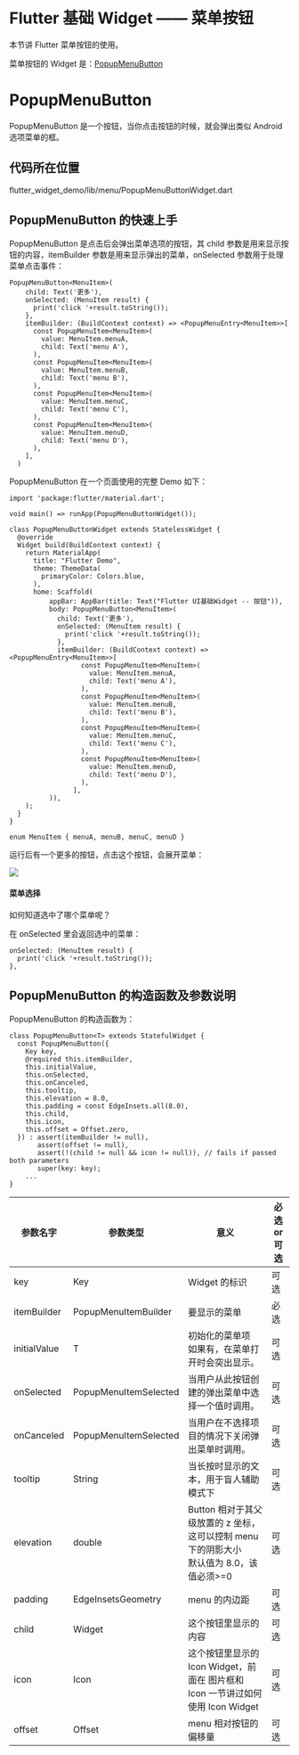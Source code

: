 # Flutter 基础 Widget —— 菜单按钮

本节讲 Flutter 菜单按钮的使用。

菜单按钮的 Widget 是：[PopupMenuButton](https://docs.flutter.io/flutter/material/PopupMenuButton-class.html)

# PopupMenuButton

PopupMenuButton 是一个按钮，当你点击按钮的时候，就会弹出类似 Android 选项菜单的框。

## 代码所在位置

flutter_widget_demo/lib/menu/PopupMenuButtonWidget.dart

## PopupMenuButton 的快速上手

PopupMenuButton 是点击后会弹出菜单选项的按钮，其 child 参数是用来显示按钮的内容，itemBuilder 参数是用来显示弹出的菜单，onSelected 参数用于处理菜单点击事件：

```
PopupMenuButton<MenuItem>(
    child: Text('更多'),
    onSelected: (MenuItem result) {
      print('click '+result.toString());
    },
    itemBuilder: (BuildContext context) => <PopupMenuEntry<MenuItem>>[
      const PopupMenuItem<MenuItem>(
        value: MenuItem.menuA,
        child: Text('menu A'),
      ),
      const PopupMenuItem<MenuItem>(
        value: MenuItem.menuB,
        child: Text('menu B'),
      ),
      const PopupMenuItem<MenuItem>(
        value: MenuItem.menuC,
        child: Text('menu C'),
      ),
      const PopupMenuItem<MenuItem>(
        value: MenuItem.menuD,
        child: Text('menu D'),
      ),
    ],
  )
```

PopupMenuButton 在一个页面使用的完整 Demo 如下：

```
import 'package:flutter/material.dart';

void main() => runApp(PopupMenuButtonWidget());

class PopupMenuButtonWidget extends StatelessWidget {
  @override
  Widget build(BuildContext context) {
    return MaterialApp(
      title: "Flutter Demo",
      theme: ThemeData(
        primaryColor: Colors.blue,
      ),
      home: Scaffold(
          appBar: AppBar(title: Text("Flutter UI基础Widget -- 按钮")),
          body: PopupMenuButton<MenuItem>(
            child: Text('更多'),
            onSelected: (MenuItem result) {
              print('click '+result.toString());
            },
            itemBuilder: (BuildContext context) => <PopupMenuEntry<MenuItem>>[
                  const PopupMenuItem<MenuItem>(
                    value: MenuItem.menuA,
                    child: Text('menu A'),
                  ),
                  const PopupMenuItem<MenuItem>(
                    value: MenuItem.menuB,
                    child: Text('menu B'),
                  ),
                  const PopupMenuItem<MenuItem>(
                    value: MenuItem.menuC,
                    child: Text('menu C'),
                  ),
                  const PopupMenuItem<MenuItem>(
                    value: MenuItem.menuD,
                    child: Text('menu D'),
                  ),
                ],
          )),
    );
  }
}

enum MenuItem { menuA, menuB, menuC, menuD }
```

运行后有一个更多的按钮，点击这个按钮，会展开菜单：

![](https://user-gold-cdn.xitu.io/2019/3/17/169874d66f279152?w=706&h=500&f=jpeg&s=37083)

#### 菜单选择

如何知道选中了哪个菜单呢？

在 onSelected 里会返回选中的菜单：

```
onSelected: (MenuItem result) {
  print('click '+result.toString());
},
```

## PopupMenuButton 的构造函数及参数说明

PopupMenuButton 的构造函数为：

```
class PopupMenuButton<T> extends StatefulWidget {
  const PopupMenuButton({
    Key key,
    @required this.itemBuilder,
    this.initialValue,
    this.onSelected,
    this.onCanceled,
    this.tooltip,
    this.elevation = 8.0,
    this.padding = const EdgeInsets.all(8.0),
    this.child,
    this.icon,
    this.offset = Offset.zero,
  }) : assert(itemBuilder != null),
       assert(offset != null),
       assert(!(child != null && icon != null)), // fails if passed both parameters
       super(key: key);
    ...
}
```

| 参数名字     | 参数类型                 | 意义                                                                                        | 必选 or 可选 |
| ------------ | ------------------------ | ------------------------------------------------------------------------------------------- | ------------ |
| key          | Key                      | Widget 的标识                                                                               | 可选         |
| itemBuilder  | PopupMenuItemBuilder<T>  | 要显示的菜单                                                                                | 必选         |
| initialValue | T                        | 初始化的菜单项<br>如果有，在菜单打开时会突出显示。                                          | 可选         |
| onSelected   | PopupMenuItemSelected<T> | 当用户从此按钮创建的弹出菜单中选择一个值时调用。                                            | 可选         |
| onCanceled   | PopupMenuItemSelected<T> | 当用户在不选择项目的情况下关闭弹出菜单时调用。                                              | 可选         |
| tooltip      | String                   | 当长按时显示的文本，用于盲人辅助模式下                                                      | 可选         |
| elevation    | double                   | Button 相对于其父级放置的 z 坐标，这可以控制 menu 下的阴影大小<br>默认值为 8.0，该值必须>=0 | 可选         |
| padding      | EdgeInsetsGeometry       | menu 的内边距                                                                               | 可选         |
| child        | Widget                   | 这个按钮里显示的内容                                                                        | 可选         |
| icon         | Icon                     | 这个按钮里显示的 Icon Widget，前面在 图片框和 Icon 一节讲过如何使用 Icon Widget             | 可选         |
| offset       | Offset                   | menu 相对按钮的偏移量                                                                       | 可选         |
